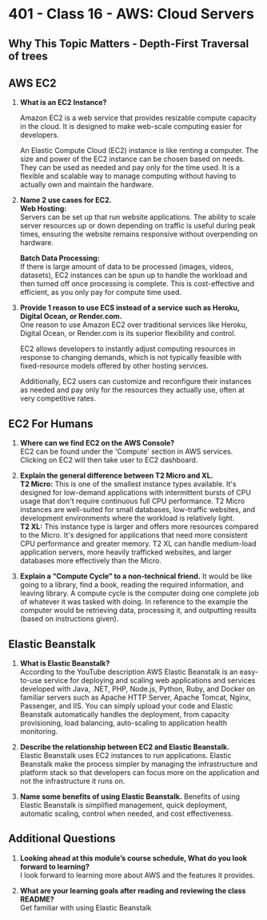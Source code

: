 # 401 - Class 16 - AWS: Cloud Servers

## Why This Topic Matters - Depth-First Traversal of trees

## AWS EC2

1. **What is an EC2 Instance?**  

    Amazon EC2 is a web service that provides resizable compute capacity in the cloud. It is designed to make web-scale computing easier for developers.  

    An Elastic Compute Cloud (EC2) instance is like renting a computer. The size and power of the EC2 instance can be chosen based on needs.  They can be used as needed and pay only for the time used.  It is a flexible and scalable way to manage computing without having to actually own and maintain the hardware.

2. **Name 2 use cases for EC2.**  
    **Web Hosting:**  
    Servers can be set up that run website applications.  The ability to scale server resources up or down depending on traffic is useful during peak times, ensuring the website remains responsive without overpending on hardware.

    **Batch Data Processing:**  
    If there is large amount of data to be processed (images, videos, datasets), EC2 instances can be spun up to handle the workload and then turned off once processing is complete.  This is cost-effective and efficient, as you only pay for compute time used.

3. **Provide 1 reason to use ECS instead of a service such as Heroku, Digital Ocean, or Render.com.**  
    One reason to use Amazon EC2 over traditional services like Heroku, Digital Ocean, or Render.com is its superior flexibility and control.  

    EC2 allows developers to instantly adjust computing resources in response to changing demands, which is not typically feasible with fixed-resource models offered by other hosting services.  

    Additionally, EC2 users can customize and reconfigure their instances as needed and pay only for the resources they actually use, often at very competitive rates.

## EC2 For Humans

1. **Where can we find EC2 on the AWS Console?**  
    EC2 can be found under the 'Compute' section in AWS services.  Clicking on EC2 will then take user to EC2 dashboard.  

2. **Explain the general difference between T2 Micro and XL.**  
    **T2 Micro:** This is one of the smallest instance types available. It's designed for low-demand applications with intermittent bursts of CPU usage that don't require continuous full CPU performance. T2 Micro instances are well-suited for small databases, low-traffic websites, and development environments where the workload is relatively light.  
    **T2 XL:** This instance type is larger and offers more resources compared to the Micro. It's designed for applications that need more consistent CPU performance and greater memory. T2 XL can handle medium-load application servers, more heavily trafficked websites, and larger databases more effectively than the Micro.  

3. **Explain a “Compute Cycle” to a non-technical friend.**
    It would be like going to a library, find a book, reading the required information, and leaving library.  A compute cycle is the computer doing one complete job of whatever it was tasked with doing. In reference to the example the computer would be retrieving data, processing it, and outputting results (based on instructions given).

## Elastic Beanstalk

1. **What is Elastic Beanstalk?**  
    According to the YouTube description AWS Elastic Beanstalk is an easy-to-use service for deploying and scaling web applications and services developed with Java, .NET, PHP, Node.js, Python, Ruby, and Docker on familiar servers such as Apache HTTP Server, Apache Tomcat, Nginx, Passenger, and IIS. You can simply upload your code and Elastic Beanstalk automatically handles the deployment, from capacity provisioning, load balancing, auto-scaling to application health monitoring.  

2. **Describe the relationship between EC2 and Elastic Beanstalk.**  
    Elastic Beanstalk uses EC2 instances to run applications.  Elastic Beanstalk make the process simpler by managing the infrastructure and platform stack so that developers can focus more on the application and not the infrastructure it runs on.  

3. **Name some benefits of using Elastic Beanstalk.**
    Benefits of using Elastic Beanstalk is simplified management, quick deployment, automatic scaling, control when needed, and cost effectiveness.

## Additional Questions

1. **Looking ahead at this module’s course schedule, What do you look forward to learning?**  
    I look forward to learning more about AWS and the features it provides.

2. **What are your learning goals after reading and reviewing the class README?**  
    Get familiar with using Elastic Beanstalk
